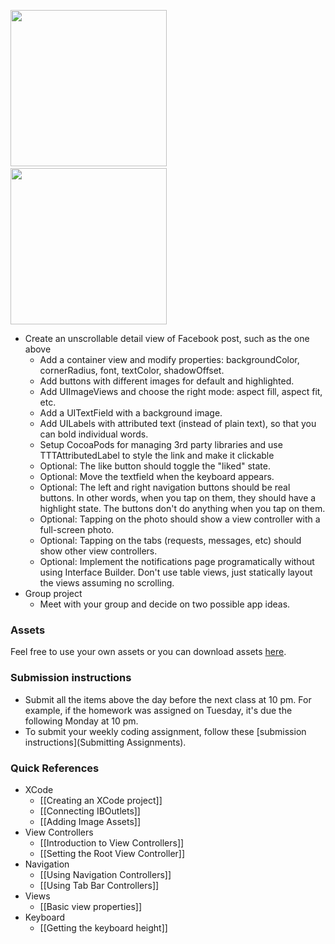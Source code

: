 <img src="http://i.imgur.com/N8PfLlf.png" width="250"/>&nbsp;&nbsp;<img src="http://i.imgur.com/bzanQSb.png"  width="250" />

- Create an unscrollable detail view of Facebook post, such as the one above
  - Add a container view and modify properties: backgroundColor, cornerRadius, font, textColor, shadowOffset.
  - Add buttons with different images for default and highlighted.
  - Add UIImageViews and choose the right mode: aspect fill, aspect fit, etc.
  - Add a UITextField with a background image.
  - Add UILabels with attributed text (instead of plain text), so that you can bold individual words.
  - Setup CocoaPods for managing 3rd party libraries and use TTTAttributedLabel to style the link and make it clickable
  - Optional: The like button should toggle the "liked" state.
  - Optional: Move the textfield when the keyboard appears.
  - Optional: The left and right navigation buttons should be real buttons. In other words, when you tap on them, they should have a highlight state. The buttons don't do anything when you tap on them.
  - Optional: Tapping on the photo should show a view controller with a full-screen photo.
  - Optional: Tapping on the tabs (requests, messages, etc) should show other view controllers.
  - Optional: Implement the notifications page programatically without using Interface Builder. Don't use table views, just statically layout the views assuming no scrolling.
- Group project
  - Meet with your group and decide on two possible app ideas.

### Assets

Feel free to use your own assets or you can download assets [here](https://www.dropbox.com/s/4twj5sx4vdkvft0/Facebook%20Story%20Assets.zip).

### Submission instructions

- Submit all the items above the day before the next class at 10 pm. For example, if the homework was assigned on Tuesday, it's due the following Monday at 10 pm.
- To submit your weekly coding assignment, follow these [submission instructions](Submitting Assignments).

### Quick References

- XCode
   - [[Creating an XCode project]]
   - [[Connecting IBOutlets]]
   - [[Adding Image Assets]]
- View Controllers
   - [[Introduction to View Controllers]]
   - [[Setting the Root View Controller]]
- Navigation
   - [[Using Navigation Controllers]]
   - [[Using Tab Bar Controllers]]
- Views
   - [[Basic view properties]]
- Keyboard
   - [[Getting the keyboard height]]
